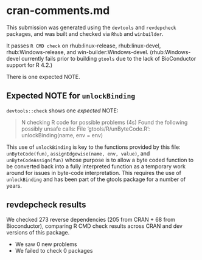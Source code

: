 # cran-comments.md

This submission was generated using the `devtools` and `revdepcheck` packages, and was built and checked via `Rhub` and `winbuilder`.

It passes `R CMD check` on rhub:linux-release, rhub:linux-devel, rhub:Windows-release, and win-builder:Windows-devel.   (rhub:Windows-devel currently fails prior to building `gtools` due to the lack of BioConductor support for R 4.2.)

There is one expected NOTE.

## Expected NOTE for `unlockBinding`

`devtools::check` shows one *expected* NOTE:  

> N  checking R code for possible problems (4s)
>    Found the following possibly unsafe calls:
>    File ‘gtools/R/unByteCode.R’:
>      unlockBinding(name, env = env)

This use of `unlockBinding` is key to the functions provided by this file:
`unByteCode(fun)`, `assignEdgewise(name, env, value)`, and `unByteCodeAssign(fun)` whose purpose is to allow a byte coded function to be converted back into a fully interpreted function as a temporary work around for issues in byte-code interpretation.  This requires the use of `unlockBinding` and has been part of the gtools package for a number of years.

## revdepcheck results

We checked 273 reverse dependencies (205 from CRAN + 68 from Bioconductor), comparing R CMD check results across CRAN and dev versions of this package.

 * We saw 0 new problems
 * We failed to check 0 packages


